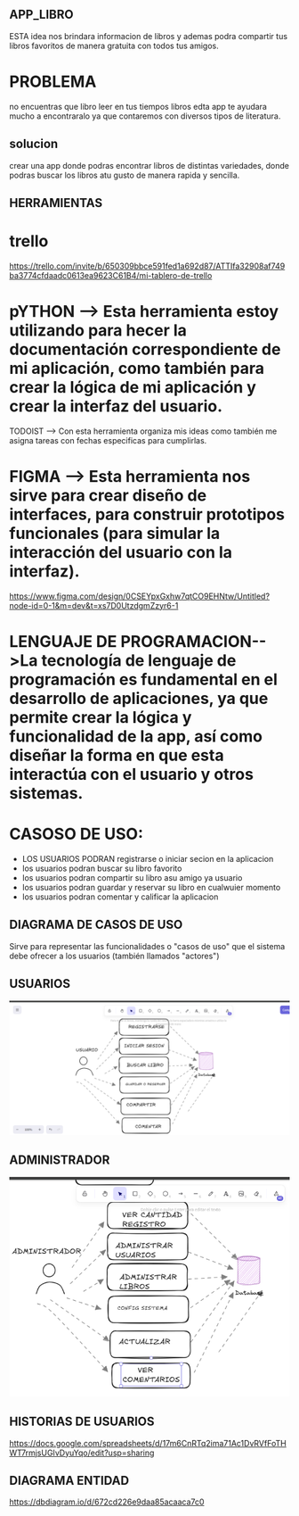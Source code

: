 ## APP_LIBRO
ESTA idea nos brindara informacion de libros y ademas podra compartir tus libros favoritos de manera gratuita con todos tus amigos.


# PROBLEMA
no encuentras que libro leer en tus tiempos libros edta app te ayudara mucho a encontraralo ya que contaremos con diversos tipos de literatura.

## solucion
crear una app donde podras encontrar libros de  distintas variedades, donde podras buscar los libros atu gusto de manera rapida y sencilla.

## HERRAMIENTAS 

# trello
https://trello.com/invite/b/650309bbce591fed1a692d87/ATTIfa32908af749ba3774cfdaadc0613ea9623C61B4/mi-tablero-de-trello

 # pYTHON --> Esta herramienta estoy utilizando para hecer la documentación correspondiente de mi aplicación, como también para crear la lógica de mi aplicación y crear la interfaz del usuario.
TODOIST --> Con esta herramienta organiza mis ideas como también me asigna tareas con fechas especificas para cumplirlas.


# FIGMA --> Esta herramienta nos sirve para crear diseño de interfaces, para construir prototipos funcionales (para simular la interacción del usuario con la interfaz).

https://www.figma.com/design/0CSEYpxGxhw7qtCO9EHNtw/Untitled?node-id=0-1&m=dev&t=xs7D0UtzdgmZzyr6-1

# LENGUAJE DE PROGRAMACION-->La tecnología de lenguaje de programación es fundamental en el desarrollo de aplicaciones, ya que permite crear la lógica y funcionalidad de la app, así como diseñar la forma en que esta interactúa con el usuario y otros sistemas.



 # CASOSO DE USO:
 * LOS USUARIOS PODRAN registrarse o iniciar secion en la aplicacion
 * los usuarios podran buscar su libro favorito
 * los usuarios podran compartir su libro asu amigo ya usuario
 * los usuarios podran guardar y reservar su libro en cualwuier momento
 * los usuarios podran comentar y calificar la aplicacion

## DIAGRAMA DE CASOS DE USO
Sirve para representar las funcionalidades o "casos de uso" que el sistema debe ofrecer a los usuarios (también llamados "actores")
## USUARIOS
![alt text](<Captura de pantalla 1111.png>)

## ADMINISTRADOR
![alt text](<Captura de pantalla 1222.png>)

## HISTORIAS DE USUARIOS

https://docs.google.com/spreadsheets/d/17m6CnRTq2ima71Ac1DvRVfFoTHWT7rmjsUGIvDyuYqo/edit?usp=sharing



## DIAGRAMA ENTIDAD
https://dbdiagram.io/d/672cd226e9daa85acaaca7c0
